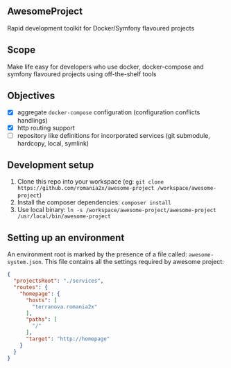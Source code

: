 AwesomeProject
---
Rapid development toolkit for Docker/Symfony flavoured projects


## Scope

Make life easy for developers who use docker, docker-compose and symfony flavoured projects using off-the-shelf tools

## Objectives

- [x] aggregate `docker-compose` configuration (configuration conflicts handlings)
- [x] http routing support
- [ ] repository like definitions for incorporated services (git submodule, hardcopy, local, symlink)

## Development setup

1. Clone this repo into your workspace (eg: `git clone https://github.com/romania2x/awesome-project /workspace/awesome-project`)
2. Install the composer dependencies: `composer install`
3. Use local binary: `ln -s /workspace/awesome-project/awesome-project /usr/local/bin/awesome-project`

## Setting up an environment

An environment root is marked by the presence of a file called: `awesome-system.json`. 
This file contains all the settings required by awesome project:
```json
{
  "projectsRoot": "./services",
  "routes": {
    "homepage": {
      "hosts": [
        "terranova.romania2x"
      ],
      "paths": [
        "/"
      ],
      "target": "http://homepage"
    }
  }
}
```

